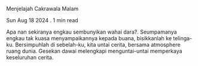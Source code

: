 Menjelajah Cakrawala Malam

Sun Aug 18 2024 . 1 min read

Apa nan sekiranya engkau sembunyikan wahai dara?. Seumpamanya engkau tak kuasa menyampaikannya kepada buana, bisikkanlah ke telinga-ku. Bersimpuhlah di sebelah-ku, kita untai cerita, bersama atmosphere ruang dunia. Gesekan dawai melengkapi menguntai-untai memperkaya keseluruhan cerita.
